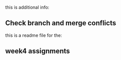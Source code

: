 
this is additional info: 
## Check branch and merge conflicts

this is a readme file for the:
## week4 assignments

